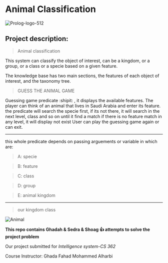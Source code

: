 # Animal Classification
![Prolog-logo-512](https://user-images.githubusercontent.com/70041510/176086646-42f86286-eb02-4b61-a71a-18d2142a45bb.png)



## Project description:

> Animal classification

This system can classify the object of interest, can be a kingdom, or a group, or a class or a specie based on a given feature.

The knowledge base has two main sections, the features of each object of interest, and the taxonomy tree.

> GUESS THE ANIMAL GAME 
 
 Guessing game predicate :shipit: , it displays the available features.
 The player can think of an animal that lives in Saudi Arabia and
 enter its feature.
 the predicate will search the specie first, if its not there,
 it will search in the next level, class and so on until it find a match
 if there is no feature match in any level, it will display not exist
 User can play the guessing game again or can exit.
 
---------------------------------------------------------------------------------------------------------
 this whole predicate depends on passing arguements or variable in which are:
 
 > A: specie

 > B: feature

 > C: class
 
 > D: group
 
 > E: animal kingdom

---------------------------------------------------------------------------------------------------------
>our kingdom class

![Animal](https://user-images.githubusercontent.com/70041510/177043407-37c85459-1f59-4868-91e7-210b1b8b45a8.png)


**This repo contains   Ghadah & Sedra  & Shoag  :+1:  attempts to solve the project problem**

Our project submitted for _Intelligence system-CS 362_

Course Instructor: Ghada Fahad Mohammed Alharbi




